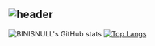   
![header](https://capsule-render.vercel.app/api?type=waving&color=gradient&customColorList=28&height=280&section=header&text=I'M%20BINISNULL👋&fontSize=70&animation=fadeIn&fontAlignY=38&desc=bin&#61;&#61;null&descAlignY=51&descAlign=62)
-------
<div aligen=center>
  
![BINISNULL's GitHub stats](https://github-readme-stats.vercel.app/api?username=BINISNULL&theme=onedark&show_icons=true&card_width=450)
[![Top Langs](https://github-readme-stats.vercel.app/api/top-langs/?username=binisnull&layout=compact&theme=onedark&card_width=300)](https://github.com/binisnull/binisnull)

</div>
